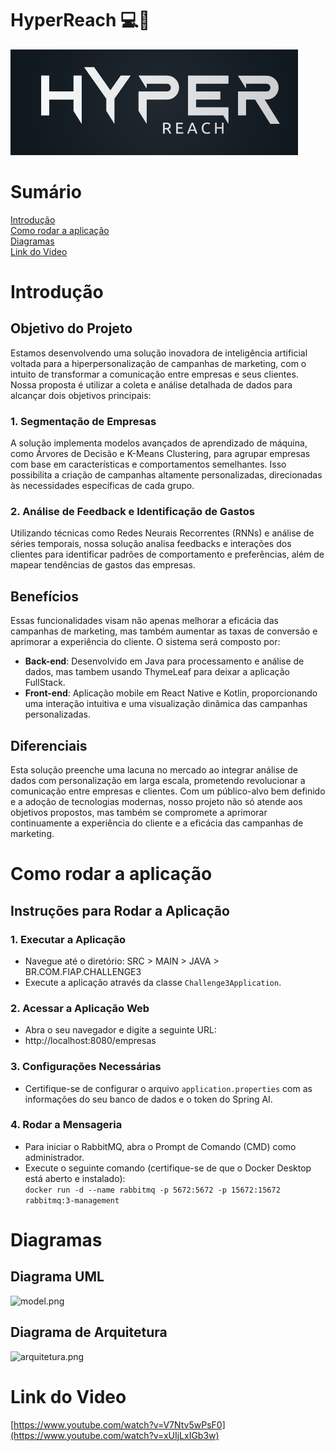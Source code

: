 # HyperReach 💻🤖
![logo.png](documentacao%2Ffotos%2Flogo.png)

# Sumário
[Introdução](#introdução)  
[Como rodar a aplicação](#como-rodar-a-aplicação)  
[Diagramas](#diagramas)  
[Link do Video](#link-do-video)

# Introdução

## Objetivo do Projeto

Estamos desenvolvendo uma solução inovadora de inteligência artificial voltada para a hiperpersonalização de campanhas de marketing, com o intuito de transformar a comunicação entre empresas e seus clientes. Nossa proposta é utilizar a coleta e análise detalhada de dados para alcançar dois objetivos principais:

### 1. Segmentação de Empresas

A solução implementa modelos avançados de aprendizado de máquina, como Árvores de Decisão e K-Means Clustering, para agrupar empresas com base em características e comportamentos semelhantes. Isso possibilita a criação de campanhas altamente personalizadas, direcionadas às necessidades específicas de cada grupo.

### 2. Análise de Feedback e Identificação de Gastos

Utilizando técnicas como Redes Neurais Recorrentes (RNNs) e análise de séries temporais, nossa solução analisa feedbacks e interações dos clientes para identificar padrões de comportamento e preferências, além de mapear tendências de gastos das empresas.

## Benefícios

Essas funcionalidades visam não apenas melhorar a eficácia das campanhas de marketing, mas também aumentar as taxas de conversão e aprimorar a experiência do cliente. O sistema será composto por:

- **Back-end**: Desenvolvido em Java para processamento e análise de dados, mas tambem usando ThymeLeaf para deixar a aplicação FullStack.
- **Front-end**: Aplicação mobile em React Native e Kotlin, proporcionando uma interação intuitiva e uma visualização dinâmica das campanhas personalizadas.

## Diferenciais

Esta solução preenche uma lacuna no mercado ao integrar análise de dados com personalização em larga escala, prometendo revolucionar a comunicação entre empresas e clientes. Com um público-alvo bem definido e a adoção de tecnologias modernas, nosso projeto não só atende aos objetivos propostos, mas também se compromete a aprimorar continuamente a experiência do cliente e a eficácia das campanhas de marketing.

# Como rodar a aplicação

## Instruções para Rodar a Aplicação
### 1. Executar a Aplicação
- Navegue até o diretório: SRC > MAIN > JAVA > BR.COM.FIAP.CHALLENGE3
- Execute a aplicação através da classe `Challenge3Application`.
### 2. Acessar a Aplicação Web
- Abra o seu navegador e digite a seguinte URL:
- http://localhost:8080/empresas
### 3. Configurações Necessárias
- Certifique-se de configurar o arquivo `application.properties` com as informações do seu banco de dados e o token do Spring AI.
### 4. Rodar a Mensageria
- Para iniciar o RabbitMQ, abra o Prompt de Comando (CMD) como administrador.
- Execute o seguinte comando (certifique-se de que o Docker Desktop está aberto e instalado):   
```docker run -d --name rabbitmq -p 5672:5672 -p 15672:15672 rabbitmq:3-management```


# Diagramas

## Diagrama UML
![model.png](documentacao%2Fdiagrama-classes%2Fmodel.png)

## Diagrama de Arquitetura
![arquitetura.png](documentacao%2Fdiagrama-classes%2Farquitetura.png)

# Link do Video
[https://www.youtube.com/watch?v=V7Ntv5wPsF0](https://www.youtube.com/watch?v=xUIjLxIGb3w)

